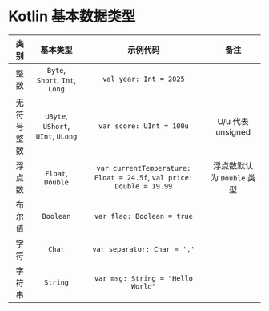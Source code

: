 # Kotlin 基本数据类型

|  类别   |                基本类型                |                                 示例代码                                 |         备注         | 
|:-----:|:----------------------------------:|:--------------------------------------------------------------------:|:------------------:|
|  整数   |   `Byte`, `Short`, `Int`, `Long`   |                        `val year: Int = 2025`                        |                    |
| 无符号整数 | `UByte`, `UShort`, `UInt`, `ULong` |                       `var score: UInt = 100u`                       |  U/u 代表 unsigned   |
|  浮点数  |         `Float`, `Double`          | `var currentTemperature: Float = 24.5f`, `val price: Double = 19.99` | 浮点数默认为 `Double` 类型 |
|  布尔值  |             `Boolean`              |                      `var flag: Boolean = true`                      |                    |
|  字符   |               `Char`               |                     `var separator: Char = ','`                      |                    |
|  字符串  |              `String`              |                  `var msg: String = "Hello World"`                   |                    |